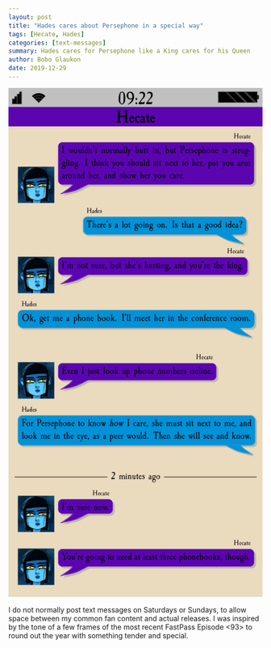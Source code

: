 ```yaml
---
layout: post
title: "Hades cares about Persephone in a special way" 
tags: [Hecate, Hades]
categories: [text-messages]
summary: Hades cares for Persephone like a King cares for his Queen
author: Bobo Glaukon
date: 2019-12-29
---
```


![Persephone needs a phone book to be able to look Hades in the eye.](/assets/img/phonebooks.png) 



I do not normally post text messages on Saturdays or Sundays, to allow space between my common fan content and actual releases. I was inspired by the tone of a few frames of the most recent FastPass Episode <93> to round out the year with something tender and special.
